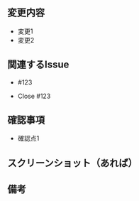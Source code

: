 ## 変更内容
<!-- このプルリクエストで行った具体的な変更内容を箇条書きで記述 -->
- 変更1
- 変更2

## 関連するIssue
<!-- 関連するIssue番号を記述 -->
- #123

<!-- Issueを止める場合は文頭にCloseを付ける -->
- Close #123

## 確認事項
<!-- レビューアに確認してほしい点や特に注意してほしい点を記述 -->
- 確認点1

## スクリーンショット（あれば）
<!-- 変更内容に関するスクリーンショットを貼り付け -->

## 備考
<!-- その他のコメントや注意点を記述 -->